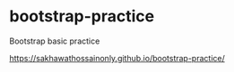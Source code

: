 # bootstrap-practice
Bootstrap basic practice

 https://sakhawathossainonly.github.io/bootstrap-practice/
